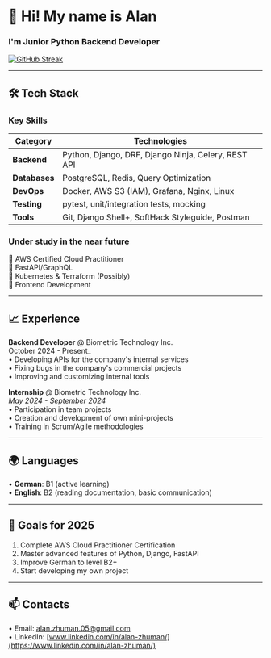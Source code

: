 # 👋 Hi! My name is Alan
### I'm Junior Python Backend Developer

[![GitHub Streak](https://github-readme-streak-stats-seven-dusky.vercel.app?user=AlanZhuman&theme=youtube-dark&card_width=700&card_height=150)](https://git.io/streak-stats)

---

## 🛠 Tech Stack

### **Key Skills**
| Category        | Technologies                                               |
|-----------------|------------------------------------------------------------|
| **Backend**     | Python, Django, DRF, Django Ninja, Celery, REST API        |
| **Databases**   | PostgreSQL, Redis, Query Optimization                      |
| **DevOps**      | Docker, AWS S3 (IAM), Grafana, Nginx, Linux                |
| **Testing**     | pytest, unit/integration tests, mocking                    |
| **Tools**       | Git, Django Shell+, SoftHack Styleguide, Postman           |

### **Under study in the near future**
🔸 AWS Certified Cloud Practitioner  
🔸 FastAPI/GraphQL  
🔸 Kubernetes & Terraform (Possibly)  
🔸 Frontend Development  

---

## 📈 Experience

**Backend Developer** @ Biometric Technology Inc.  
October 2024 - Present_  
• Developing APIs for the company's internal services  
• Fixing bugs in the company's commercial projects  
• Improving and customizing internal tools  

**Internship** @ Biometric Technology Inc.  
_May 2024 - September 2024_  
• Participation in team projects  
• Creation and development of own mini-projects  
• Training in Scrum/Agile methodologies  

---

## 🌍 Languages
• **German**: B1 (active learning)  
• **English**: B2 (reading documentation, basic communication)  

---

## 🎯 Goals for 2025
1. Complete AWS Cloud Practitioner Certification  
2. Master advanced features of Python, Django, FastAPI  
3. Improve German to level B2+  
4. Start developing my own project  

---

## 📫 Contacts
• Email: alan.zhuman.05@gmail.com  
• LinkedIn: [www.linkedin.com/in/alan-zhuman/](https://www.linkedin.com/in/alan-zhuman/)  
